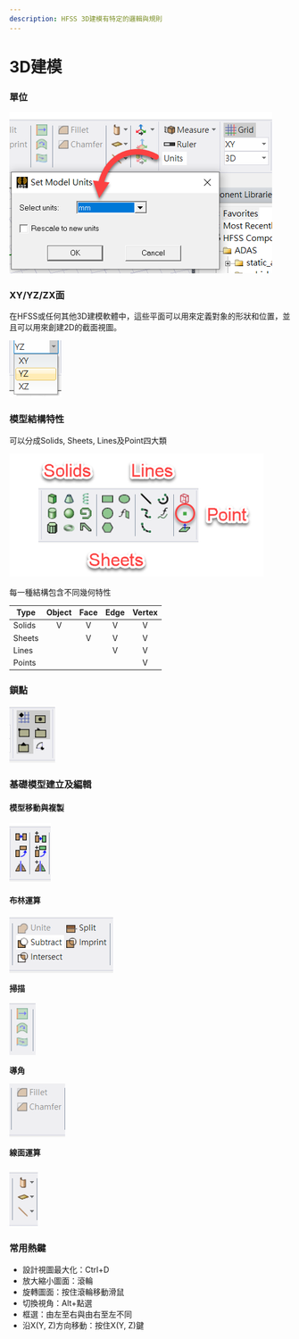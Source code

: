 ```yaml
---
description: HFSS 3D建模有特定的邏輯與規則
---
```


# 3D建模

### 單位

![](<../../.gitbook/assets/image (2) (1) (2).png>)

### XY/YZ/ZX面

在HFSS或任何其他3D建模軟體中，這些平面可以用來定義對象的形狀和位置，並且可以用來創建2D的截面視圖。

![](<../../.gitbook/assets/image (24).png>)

### 模型結構特性

可以分成Solids, Sheets, Lines及Point四大類

![](<../../.gitbook/assets/image (1) (1) (1) (1) (1) (1) (1).png>)

每一種結構包含不同幾何特性

| Type   | Object | Face | Edge | Vertex |
| ------ | :----: | :--: | :--: | :----: |
| Solids |    V   |   V  |   V  |    V   |
| Sheets |        |   V  |   V  |    V   |
| Lines  |        |      |   V  |    V   |
| Points |        |      |      |    V   |

### 鎖點

![](<../../.gitbook/assets/image (5) (3).png>)

### 基礎模型建立及編輯

#### 模型移動與複製

![](<../../.gitbook/assets/image (16).png>)

#### 布林運算

![](<../../.gitbook/assets/image (22).png>)

**掃描**

![](<../../.gitbook/assets/image (23).png>)

**導角**

![](<../../.gitbook/assets/image (1) (1) (1) (1).png>)

**線面運算**

### ![](<../../.gitbook/assets/image (13).png>)

### 常用熱鍵

* 設計視圖最大化：Ctrl+D
* 放大縮小圖面：滾輪
* 旋轉圖面：按住滾輪移動滑鼠
* 切換視角：Alt+點選
* 框選：由左至右與由右至左不同
* 沿X(Y, Z)方向移動：按住X(Y, Z)鍵

